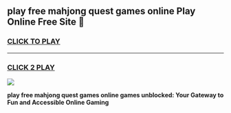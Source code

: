 
## play free mahjong quest games online Play Online Free Site 👋
<h3>
<a href="https://download.freeplayer.one?title=play_free_mahjong_quest_games_online&ref=21F">CLICK TO PLAY</a></h3>
<hr>

<h3>
<a href="https://download.freeplayer.one?title=play_free_mahjong_quest_games_online&ref=21F">CLICK 2 PLAY</a>
  
</h3>

<a href="https://download.freeplayer.one?title=play_free_mahjong_quest_games_online&ref=21F"><img src="https://cdnb.artstation.com/p/assets/images/images/032/539/853/original/anto-thomas-button-gif.gif"></a>


**play free mahjong quest games online games unblocked: Your Gateway to Fun and Accessible Online Gaming**
